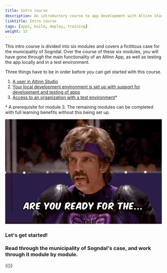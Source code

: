 ```yaml
---
title: Intro course
description: An introductory course to app development with Altinn Studio and local dev tools.
linktitle: Intro course
tags: [apps, build, deploy, training]
weight: 15
---
```


This intro course is divided into six modules and covers a fictitious case for the municipality of Sogndal.
Over the course of these six modules, you will have gone through the main functionality of an Altinn App,
as well as testing the app locally and in a test environment.

Three things have to be in order before you can get started with this course.

1. [A user in Altinn Studio](/app/getting-started/first-time-setup/#create-a-user-in-altinn-studio)
2. [Your local development environment is set up with support for development and testing of apps](https://github.com/Altinn/app-localtest/blob/master/README.md#prerequisites)
3. [Access to an organization with a test environment](/app/getting-started/first-time-setup/#join-an-organization)*

\* A prerequisite for module 3. The remaining modules can be completed with full learning benefits without this being set up.

![Are you ready?](the-goon-dodgeball.gif)

### Let's get started!

### Read through the municipality of Sogndal's case, and work through it module by module.

{{<children />}}
